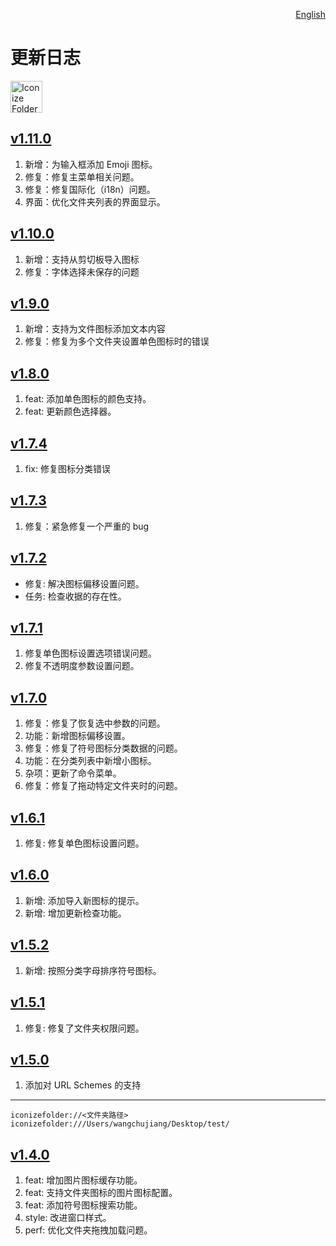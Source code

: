 <p align="right">
  <a href="./CHANGELOG.md">English</a>
</p>
<!--rehype:style=float: right; bottom: -36px; position: relative;-->

更新日志
===

<a target="_blank" href="https://apps.apple.com/app/iconize-folder/id6478772538" title="Iconize Folder for macOS">
  <img alt="Iconize Folder AppStore" src="https://jaywcjlove.github.io/sb/download/macos.svg" height="51">
</a>

## [v1.11.0](https://github.com/jaywcjlove/IconizeFolder/releases/tag/v1.11.0)

1. 新增：为输入框添加 Emoji 图标。
2. 修复：修复主菜单相关问题。
3. 修复：修复国际化（i18n）问题。
4. 界面：优化文件夹列表的界面显示。

## [v1.10.0](https://github.com/jaywcjlove/IconizeFolder/releases/tag/v1.10.0)

1. 新增：支持从剪切板导入图标
2. 修复：字体选择未保存的问题

## [v1.9.0](https://github.com/jaywcjlove/IconizeFolder/releases/tag/v1.9.0)

1. 新增：支持为文件图标添加文本内容
2. 修复：修复为多个文件夹设置单色图标时的错误

## [v1.8.0](https://github.com/jaywcjlove/IconizeFolder/releases/tag/v1.8.0)

1. feat: 添加单色图标的颜色支持。
2. feat: 更新颜色选择器。

## [v1.7.4](https://github.com/jaywcjlove/IconizeFolder/releases/tag/v1.7.4)

1. fix: 修复图标分类错误

## [v1.7.3](https://github.com/jaywcjlove/IconizeFolder/releases/tag/v1.7.3)

1. 修复：紧急修复一个严重的 bug

## [v1.7.2](https://github.com/jaywcjlove/IconizeFolder/releases/tag/v1.7.2)

- 修复: 解决图标偏移设置问题。 
- 任务: 检查收据的存在性。 

## [v1.7.1](https://github.com/jaywcjlove/IconizeFolder/releases/tag/v1.7.1)

1. 修复单色图标设置选项错误问题。
2. 修复不透明度参数设置问题。

## [v1.7.0](https://github.com/jaywcjlove/IconizeFolder/releases/tag/v1.7.0)

1. 修复：修复了恢复选中参数的问题。
2. 功能：新增图标偏移设置。
3. 修复：修复了符号图标分类数据的问题。
4. 功能：在分类列表中新增小图标。
5. 杂项：更新了命令菜单。
6. 修复：修复了拖动特定文件夹时的问题。

## [v1.6.1](https://github.com/jaywcjlove/IconizeFolder/releases/tag/v1.6.1)

1. 修复: 修复单色图标设置问题。

## [v1.6.0](https://github.com/jaywcjlove/IconizeFolder/releases/tag/v1.6.0)

1. 新增: 添加导入新图标的提示。
2. 新增: 增加更新检查功能。

## [v1.5.2](https://github.com/jaywcjlove/IconizeFolder/releases/tag/v1.5.2)

1. 新增: 按照分类字母排序符号图标。 

## [v1.5.1](https://github.com/jaywcjlove/IconizeFolder/releases/tag/v1.5.1)

1. 修复: 修复了文件夹权限问题。

## [v1.5.0](https://github.com/jaywcjlove/IconizeFolder/releases/tag/v1.5.0)

1. 添加对 URL Schemes 的支持

---

```url
iconizefolder://<文件夹路径>
iconizefolder:///Users/wangchujiang/Desktop/test/
```

## [v1.4.0](https://github.com/jaywcjlove/IconizeFolder/releases/tag/v1.4.0)

1. feat: 增加图片图标缓存功能。
2. feat: 支持文件夹图标的图片图标配置。
3. feat: 添加符号图标搜索功能。
4. style: 改进窗口样式。
5. perf: 优化文件夹拖拽加载问题。

